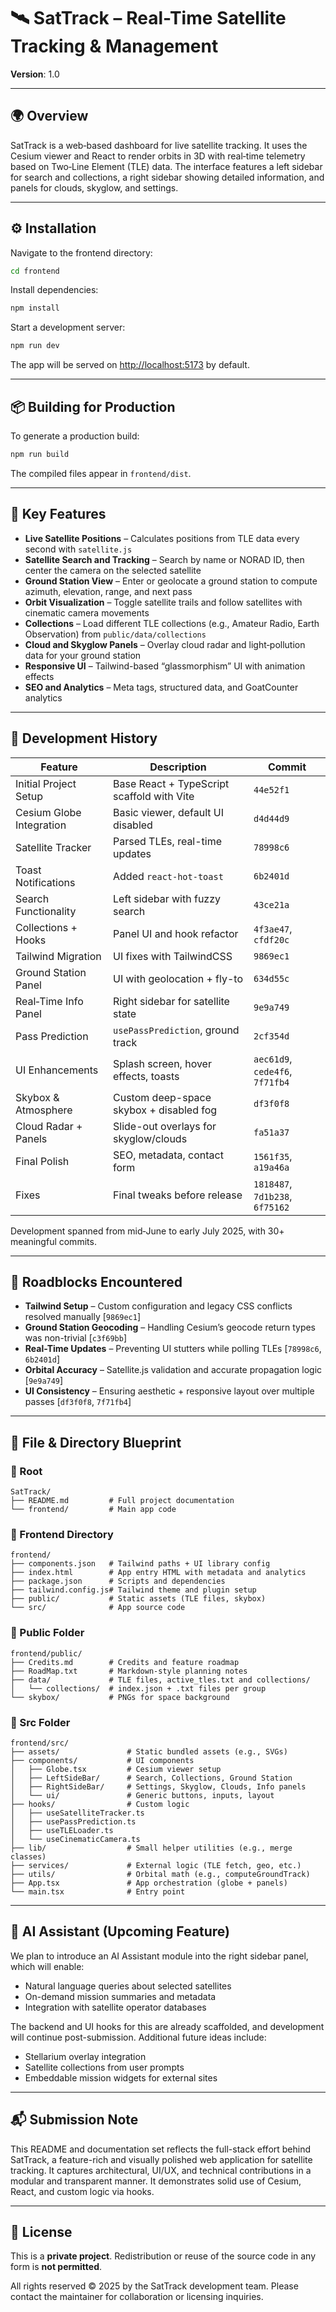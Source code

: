 # 🛰️ SatTrack – Real-Time Satellite Tracking & Management

**Version**: 1.0

---

## 🌍 Overview

SatTrack is a web‑based dashboard for live satellite tracking. It uses the Cesium viewer and React to render orbits in 3D with real‑time telemetry based on Two‑Line Element (TLE) data. The interface features a left sidebar for search and collections, a right sidebar showing detailed information, and panels for clouds, skyglow, and settings.

---

## ⚙️ Installation

Navigate to the frontend directory:

```bash
cd frontend
```

Install dependencies:

```bash
npm install
```

Start a development server:

```bash
npm run dev
```

The app will be served on [http://localhost:5173](http://localhost:5173) by default.

---

## 📦 Building for Production

To generate a production build:

```bash
npm run build
```

The compiled files appear in `frontend/dist`.

---

## 🚀 Key Features

* **Live Satellite Positions** – Calculates positions from TLE data every second with `satellite.js`
* **Satellite Search and Tracking** – Search by name or NORAD ID, then center the camera on the selected satellite
* **Ground Station View** – Enter or geolocate a ground station to compute azimuth, elevation, range, and next pass
* **Orbit Visualization** – Toggle satellite trails and follow satellites with cinematic camera movements
* **Collections** – Load different TLE collections (e.g., Amateur Radio, Earth Observation) from `public/data/collections`
* **Cloud and Skyglow Panels** – Overlay cloud radar and light‑pollution data for your ground station
* **Responsive UI** – Tailwind-based “glassmorphism” UI with animation effects
* **SEO and Analytics** – Meta tags, structured data, and GoatCounter analytics

---

## 🧾 Development History

| Feature                  | Description                                | Commit                          |
| ------------------------ | ------------------------------------------ | ------------------------------- |
| Initial Project Setup    | Base React + TypeScript scaffold with Vite | `44e52f1`                       |
| Cesium Globe Integration | Basic viewer, default UI disabled          | `d4d44d9`                       |
| Satellite Tracker        | Parsed TLEs, real-time updates             | `78998c6`                       |
| Toast Notifications      | Added `react-hot-toast`                    | `6b2401d`                       |
| Search Functionality     | Left sidebar with fuzzy search             | `43ce21a`                       |
| Collections + Hooks      | Panel UI and hook refactor                 | `4f3ae47`, `cfdf20c`            |
| Tailwind Migration       | UI fixes with TailwindCSS                  | `9869ec1`                       |
| Ground Station Panel     | UI with geolocation + fly-to               | `634d55c`                       |
| Real‑Time Info Panel     | Right sidebar for satellite state          | `9e9a749`                       |
| Pass Prediction          | `usePassPrediction`, ground track          | `2cf354d`                       |
| UI Enhancements          | Splash screen, hover effects, toasts       | `aec61d9`, `cede4f6`, `7f71fb4` |
| Skybox & Atmosphere      | Custom deep-space skybox + disabled fog    | `df3f0f8`                       |
| Cloud Radar + Panels     | Slide-out overlays for skyglow/clouds      | `fa51a37`                       |
| Final Polish             | SEO, metadata, contact form                | `1561f35`, `a19a46a`            |
| Fixes                    | Final tweaks before release                | `1818487`, `7d1b238`, `6f75162` |

Development spanned from mid‑June to early July 2025, with 30+ meaningful commits.

---

## 🧱 Roadblocks Encountered

* **Tailwind Setup** – Custom configuration and legacy CSS conflicts resolved manually \[`9869ec1`]
* **Ground Station Geocoding** – Handling Cesium’s geocode return types was non-trivial \[`c3f69bb`]
* **Real-Time Updates** – Preventing UI stutters while polling TLEs \[`78998c6`, `6b2401d`]
* **Orbital Accuracy** – Satellite.js validation and accurate propagation logic \[`9e9a749`]
* **UI Consistency** – Ensuring aesthetic + responsive layout over multiple passes \[`df3f0f8`, `7f71fb4`]

---

## 📂 File & Directory Blueprint

### 📁 Root

```
SatTrack/
├── README.md         # Full project documentation
└── frontend/         # Main app code
```

### 📁 Frontend Directory

```
frontend/
├── components.json   # Tailwind paths + UI library config
├── index.html        # App entry HTML with metadata and analytics
├── package.json      # Scripts and dependencies
├── tailwind.config.js# Tailwind theme and plugin setup
├── public/           # Static assets (TLE files, skybox)
└── src/              # App source code
```

### 📁 Public Folder

```
frontend/public/
├── Credits.md        # Credits and feature roadmap
├── RoadMap.txt       # Markdown-style planning notes
├── data/             # TLE files, active_tles.txt and collections/
│   └── collections/  # index.json + .txt files per group
└── skybox/           # PNGs for space background
```

### 📁 Src Folder

```
frontend/src/
├── assets/               # Static bundled assets (e.g., SVGs)
├── components/           # UI components
│   ├── Globe.tsx         # Cesium viewer setup
│   ├── LeftSideBar/      # Search, Collections, Ground Station
│   ├── RightSideBar/     # Settings, Skyglow, Clouds, Info panels
│   └── ui/               # Generic buttons, inputs, layout
├── hooks/                # Custom logic
│   ├── useSatelliteTracker.ts
│   ├── usePassPrediction.ts
│   ├── useTLELoader.ts
│   └── useCinematicCamera.ts
├── lib/                  # Small helper utilities (e.g., merge classes)
├── services/             # External logic (TLE fetch, geo, etc.)
├── utils/                # Orbital math (e.g., computeGroundTrack)
├── App.tsx               # App orchestration (globe + panels)
└── main.tsx              # Entry point
```

---


## 🧠 AI Assistant (Upcoming Feature)

We plan to introduce an AI Assistant module into the right sidebar panel, which will enable:

* Natural language queries about selected satellites
* On-demand mission summaries and metadata
* Integration with satellite operator databases

The backend and UI hooks for this are already scaffolded, and development will continue post-submission. Additional future ideas include:

* Stellarium overlay integration
* Satellite collections from user prompts
* Embeddable mission widgets for external sites

---

## 📬 Submission Note

This README and documentation set reflects the full-stack effort behind SatTrack, a feature-rich and visually polished web application for satellite tracking. It captures architectural, UI/UX, and technical contributions in a modular and transparent manner. It demonstrates solid use of Cesium, React, and custom logic via hooks.

---

## 🚫 License

This is a **private project**. Redistribution or reuse of the source code in any form is **not permitted**.

All rights reserved © 2025 by the SatTrack development team. Please contact the maintainer for collaboration or licensing inquiries.
